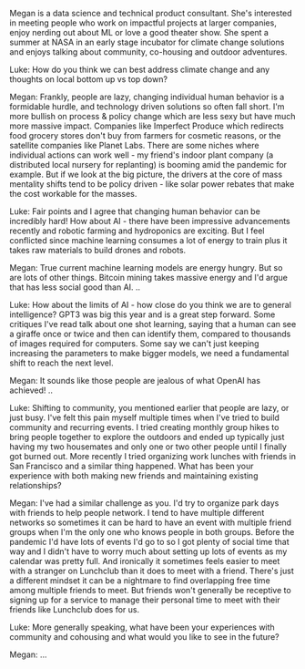 Megan is a data science and technical product consultant. She's interested in meeting people who work on impactful projects at larger companies, enjoy nerding out about ML or love a good theater show. She spent a summer at NASA in an early stage incubator for climate change solutions and enjoys talking about community, co-housing and outdoor adventures.

Luke: How do you think we can best address climate change and any thoughts on local bottom up vs top down?

Megan: Frankly, people are lazy, changing individual human behavior is a formidable hurdle, and technology driven solutions so often fall short. I'm more bullish on process & policy change which are less sexy but have much more massive impact. Companies like Imperfect Produce which redirects food grocery stores don't buy from farmers for cosmetic reasons, or the satellite companies like Planet Labs. There are some niches where individual actions can work well - my friend's indoor plant company (a distributed local nursery for replanting) is booming amid the pandemic for example. But if we look at the big picture, the drivers at the core of mass mentality shifts tend to be policy driven - like solar power rebates that make the cost workable for the masses.

Luke: Fair points and I agree that changing human behavior can be incredibly hard! How about AI - there have been impressive advancements recently and robotic farming and hydroponics are exciting. But I feel conflicted since machine learning consumes a lot of energy to train plus it takes raw materials to build drones and robots.

Megan: True current machine learning models are energy hungry. But so are lots of other things. Bitcoin mining takes massive energy and I'd argue that has less social good than AI. ..

Luke: How about the limits of AI - how close do you think we are to general intelligence? GPT3 was big this year and is a great step forward. Some critiques I've read talk about one shot learning, saying that a human can see a giraffe once or twice and then can identify them, compared to thousands of images required for computers. Some say we can't just keeping increasing the parameters to make bigger models, we need a fundamental shift to reach the next level.

Megan: It sounds like those people are jealous of what OpenAI has achieved! ..

Luke: Shifting to community, you mentioned earlier that people are lazy, or just busy. I've felt this pain myself multiple times when I've tried to build community and recurring events. I tried creating monthly group hikes to bring people together to explore the outdoors and ended up typically just having my two housemates and only one or two other people until I finally got burned out. More recently I tried organizing work lunches with friends in San Francisco and a similar thing happened. What has been your experience with both making new friends and maintaining existing relationships?

Megan: I've had a similar challenge as you. I'd try to organize park days with friends to help people network. I tend to have multiple different networks so sometimes it can be hard to have an event with multiple friend groups when I'm the only one who knows people in both groups. Before the pandemic I'd have lots of events I'd go to so I got plenty of social time that way and I didn't have to worry much about setting up lots of events as my calendar was pretty full. And ironically it sometimes feels easier to meet with a stranger on Lunchclub than it does to meet with a friend. There's just a different mindset it can be a nightmare to find overlapping free time among multiple friends to meet. But friends won't generally be receptive to signing up for a service to manage their personal time to meet with their friends like Lunchclub does for us.

Luke: More generally speaking, what have been your experiences with community and cohousing and what would you like to see in the future?

Megan: ...